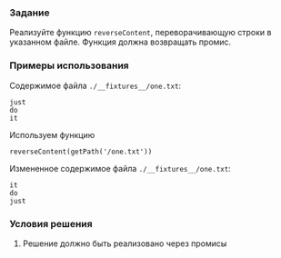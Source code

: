 ### Задание

Реализуйте функцию `reverseContent`, переворачивающую строки в указанном файле. Функция
должна возвращать промис.

### Примеры использования

Содержимое файла `./__fixtures__/one.txt`:

```
just
do
it
```

Используем функцию

```
reverseContent(getPath('/one.txt'))
```

Измененное содержимое файла `./__fixtures__/one.txt`:

```
it
do
just
```

### Условия решения

1. Решение должно быть реализовано через промисы